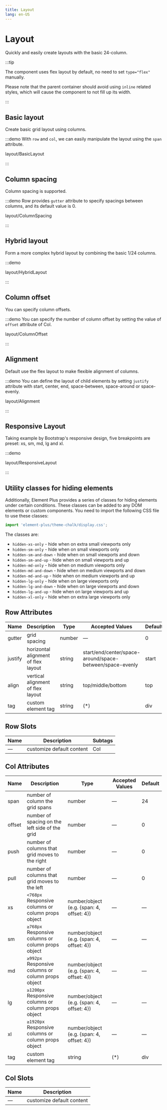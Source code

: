 ```yaml
---
title: Layout
lang: en-US
---
```


# Layout

Quickly and easily create layouts with the basic 24-column.

:::tip

The component uses flex layout by default, no need to set `type="flex"` manually.

Please note that the parent container should avoid using `inline` related styles,
which will cause the component to not fill up its width.

:::

## Basic layout

Create basic grid layout using columns.

:::demo With `row` and `col`, we can easily manipulate the layout using the `span` attribute.

layout/BasicLayout

:::

## Column spacing

Column spacing is supported.

:::demo Row provides `gutter` attribute to specify spacings between columns, and its default value is 0.

layout/ColumnSpacing

:::

## Hybrid layout

Form a more complex hybrid layout by combining the basic 1/24 columns.

:::demo

layout/HybridLayout

:::

## Column offset

You can specify column offsets.

:::demo You can specify the number of column offset by setting the value of `offset` attribute of Col.

layout/ColumnOffset

:::

## Alignment

Default use the flex layout to make flexible alignment of columns.

:::demo You can define the layout of child elements by setting `justify` attribute with start, center, end, space-between, space-around or space-evenly.

layout/Alignment

:::

## Responsive Layout

Taking example by Bootstrap's responsive design, five breakpoints are preset:
xs, sm, md, lg and xl.

:::demo

layout/ResponsiveLayout

:::

## Utility classes for hiding elements

Additionally, Element Plus provides a series of classes for hiding elements under
certain conditions. These classes can be added to any DOM elements or custom components.
You need to import the following CSS file to use these classes:

```js
import 'element-plus/theme-chalk/display.css';
```

The classes are:

- `hidden-xs-only` - hide when on extra small viewports only
- `hidden-sm-only` - hide when on small viewports only
- `hidden-sm-and-down` - hide when on small viewports and down
- `hidden-sm-and-up` - hide when on small viewports and up
- `hidden-md-only` - hide when on medium viewports only
- `hidden-md-and-down` - hide when on medium viewports and down
- `hidden-md-and-up` - hide when on medium viewports and up
- `hidden-lg-only` - hide when on large viewports only
- `hidden-lg-and-down` - hide when on large viewports and down
- `hidden-lg-and-up` - hide when on large viewports and up
- `hidden-xl-only` - hide when on extra large viewports only

## Row Attributes

| Name    | Description                         | Type   | Accepted Values                                          | Default |
| ------- | ----------------------------------- | ------ | -------------------------------------------------------- | ------- |
| gutter  | grid spacing                        | number | —                                                        | 0       |
| justify | horizontal alignment of flex layout | string | start/end/center/space-around/space-between/space-evenly | start   |
| align   | vertical alignment of flex layout   | string | top/middle/bottom                                        | top     |
| tag     | custom element tag                  | string | (\*)                                                     | div     |

## Row Slots

| Name | Description               | Subtags |
| ---- | ------------------------- | ------- |
| —    | customize default content | Col     |

## Col Attributes

| Name   | Description                                         | Type                                      | Accepted Values | Default |
| ------ | --------------------------------------------------- | ----------------------------------------- | --------------- | ------- |
| span   | number of column the grid spans                     | number                                    | —               | 24      |
| offset | number of spacing on the left side of the grid      | number                                    | —               | 0       |
| push   | number of columns that grid moves to the right      | number                                    | —               | 0       |
| pull   | number of columns that grid moves to the left       | number                                    | —               | 0       |
| xs     | `<768px` Responsive columns or column props object  | number/object (e.g. {span: 4, offset: 4}) | —               | —       |
| sm     | `≥768px` Responsive columns or column props object  | number/object (e.g. {span: 4, offset: 4}) | —               | —       |
| md     | `≥992px` Responsive columns or column props object  | number/object (e.g. {span: 4, offset: 4}) | —               | —       |
| lg     | `≥1200px` Responsive columns or column props object | number/object (e.g. {span: 4, offset: 4}) | —               | —       |
| xl     | `≥1920px` Responsive columns or column props object | number/object (e.g. {span: 4, offset: 4}) | —               | —       |
| tag    | custom element tag                                  | string                                    | (\*)            | div     |

## Col Slots

| Name | Description               |
| ---- | ------------------------- |
| —    | customize default content |

<style lang="scss">
@use '../../examples/layout/index.scss';
</style>
